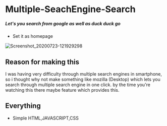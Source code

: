 # Multiple-SeachEngine-Search

##### Let's you search from google as well as duck duck go 

- Set it as homepage

![Screenshot_20200723-121929298](https://user-images.githubusercontent.com/54467382/88279519-0f7af380-cc99-11ea-8558-cdea14761afa.jpg)


## Reason for making this

I was having very difficulty through multiple search engines in smartphone, so i thought why not make something like mozilla (Desktop) which lets you search through multiple search engine in one click. by the time you're watching this there maybe feature which provides this.

## Everything

- Simple HTML,JAVASCRIPT,CSS


